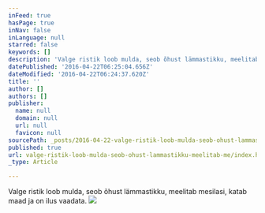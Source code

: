 ```yaml
---
inFeed: true
hasPage: true
inNav: false
inLanguage: null
starred: false
keywords: []
description: 'Valge ristik loob mulda, seob õhust lämmastikku, meelitab mesilasi, katab maad ja on ilus vaadata. '
datePublished: '2016-04-22T06:25:04.656Z'
dateModified: '2016-04-22T06:24:37.620Z'
title: ''
author: []
authors: []
publisher:
  name: null
  domain: null
  url: null
  favicon: null
sourcePath: _posts/2016-04-22-valge-ristik-loob-mulda-seob-ohust-lammastikku-meelitab-me.md
published: true
url: valge-ristik-loob-mulda-seob-ohust-lammastikku-meelitab-me/index.html
_type: Article

---
```

Valge ristik loob mulda, seob õhust lämmastikku, meelitab mesilasi, katab maad ja on ilus vaadata. ![](https://the-grid-user-content.s3-us-west-2.amazonaws.com/a975e3e0-8c6e-4a44-bd7f-bde57586eef8.jpg)